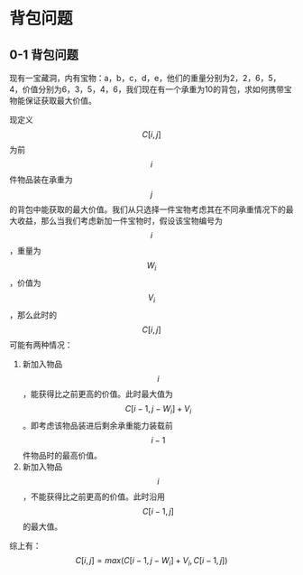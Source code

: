 # 背包问题

## 0-1 背包问题

现有一宝藏洞，内有宝物：a，b，c，d，e，他们的重量分别为2，2，6，5，4，价值分别为6，3，5，4，6，我们现在有一个承重为10的背包，求如何携带宝物能保证获取最大价值。

现定义$$C[i,j]$$为前$$i$$件物品装在承重为$$j$$的背包中能获取的最大价值。我们从只选择一件宝物考虑其在不同承重情况下的最大收益，那么当我们考虑新加一件宝物时，假设该宝物编号为$$i$$，重量为$$W_i$$，价值为$$V_i$$，那么此时的$$C[i,j]$$可能有两种情况：

1. 新加入物品$$i$$，能获得比之前更高的价值。此时最大值为$$C[i-1,j-W_i] + V_i$$。即考虑该物品装进后剩余承重能力装载前$$i-1$$件物品时的最高价值。
2. 新加入物品$$i$$，不能获得比之前更高的价值。此时沿用$$C[i-1,j]$$的最大值。

综上有：
$$
C[i,j] = max(C[i-1,j-W_i] + V_i, C[i-1,j])
$$


